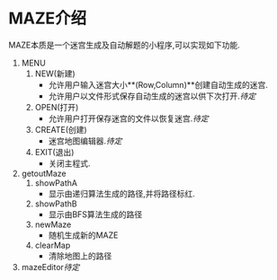 # MAZE介绍
MAZE本质是一个迷宫生成及自动解题的小程序,可以实现如下功能.
1. MENU
    1. NEW(新建)
        - 允许用户输入迷宫大小**(Row,Column)**创建自动生成的迷宫.
        - 允许用户以文件形式保存自动生成的迷宫以供下次打开._待定_
    2. OPEN(打开)
        - 允许用户打开保存迷宫的文件以恢复迷宫._待定_
    3. CREATE(创建)
        - 迷宫地图编辑器._待定_
    4. EXIT(退出)
        - 关闭主程式.
2. getoutMaze
    1. showPathA
        - 显示由递归算法生成的路径,并将路径标红.
    2. showPathB
        - 显示由BFS算法生成的路径
    3. newMaze
        - 随机生成新的MAZE
    4. clearMap
        - 清除地图上的路径
3. mazeEditor*待定*